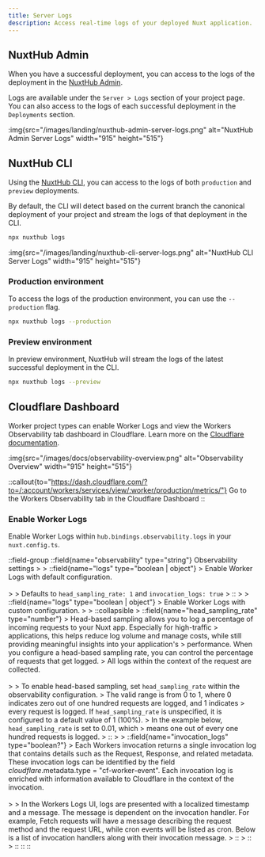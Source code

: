 ```yaml
---
title: Server Logs
description: Access real-time logs of your deployed Nuxt application.
---
```


## NuxtHub Admin

When you have a successful deployment, you can access to the logs of the deployment in the [NuxtHub Admin](https://admin.hub.nuxt.com/).

Logs are available under the `Server > Logs` section of your project page. You can also access to the logs of each successful deployment in the `Deployments` section.

:img{src="/images/landing/nuxthub-admin-server-logs.png" alt="NuxtHub Admin Server Logs" width="915" height="515"}

## NuxtHub CLI

Using the [NuxtHub CLI](https://github.com/nuxt-hub/cli), you can access to the logs of both `production` and `preview` deployments.

By default, the CLI will detect based on the current branch the canonical deployment of your project and stream the logs of that deployment in the CLI.

```bash [Terminal]
npx nuxthub logs
```

:img{src="/images/landing/nuxthub-cli-server-logs.png" alt="NuxtHub CLI Server Logs" width="915" height="515"}

### Production environment

To access the logs of the production environment, you can use the `--production` flag.

```bash [Terminal]
npx nuxthub logs --production
```

### Preview environment

In preview environment, NuxtHub will stream the logs of the latest successful deployment in the CLI.

```bash [Terminal]
npx nuxthub logs --preview
```

## Cloudflare Dashboard

Worker project types can enable Worker Logs and view the Workers Observability tab dashboard in Cloudflare. Learn more on the [Cloudflare documentation](https://developers.cloudflare.com/workers/observability/).

:img{src="/images/docs/observability-overview.png" alt="Observability Overview" width="915" height="515"}

::callout{to="https://dash.cloudflare.com/?to=/:account/workers/services/view/:worker/production/metrics/"}
Go to the Workers Observability tab in the Cloudflare Dashboard
::

### Enable Worker Logs

Enable Worker Logs within `hub.bindings.observability.logs` in your `nuxt.config.ts`.

::field-group
  ::field{name="observability" type="string"}
    Observability settings
    >
    > ::field{name="logs" type="boolean | object"}
    >   Enable Worker Logs with default configuration.<br><br>
    >
    >   Defaults to `head_sampling_rate: 1` and `invocation_logs: true`
    > ::
    >
    > ::field{name="logs" type="boolean | object"}
    >   Enable Worker Logs with custom configuration.
    >
    >   ::collapsible
    >     ::field{name="head_sampling_rate" type="number"}
    >       Head-based sampling allows you to log a percentage of incoming requests to your Nuxt app. Especially for high-traffic
    >       applications, this helps reduce log volume and manage costs, while still providing meaningful insights into your application's
    >       performance. When you configure a head-based sampling rate, you can control the percentage of requests that get logged.
    >       All logs within the context  of the request are collected.<br><br>
    >
    >       To enable head-based sampling, set `head_sampling_rate` within the observability configuration.
    >       The valid range is from 0 to 1, where 0 indicates zero out of one hundred requests are logged, and 1 indicates
    >       every request is logged. If `head_sampling_rate` is unspecified, it is configured to a default value of 1 (100%).
    >        In the example below, `head_sampling_rate` is set to 0.01, which > means one out of every one hundred requests is logged.
    >     ::
    >
    >     ::field{name="invocation_logs" type="boolean?"}
    >       Each Workers invocation returns a single invocation log that contains details such as the Request, Response, and related metadata. These invocation logs can be identified by the field $cloudflare.$metadata.type = "cf-worker-event". Each invocation log is enriched with information available to Cloudflare in the context of the invocation.<br><br>
    >
    >       In the Workers Logs UI, logs are presented with a localized timestamp and a message. The message is dependent on the invocation handler. For example, Fetch requests will have a message describing the request method and the request URL, while cron events will be listed as cron. Below is a list of invocation handlers along with their invocation message.
    >     ::
    >   ::
    > ::
  ::
::
